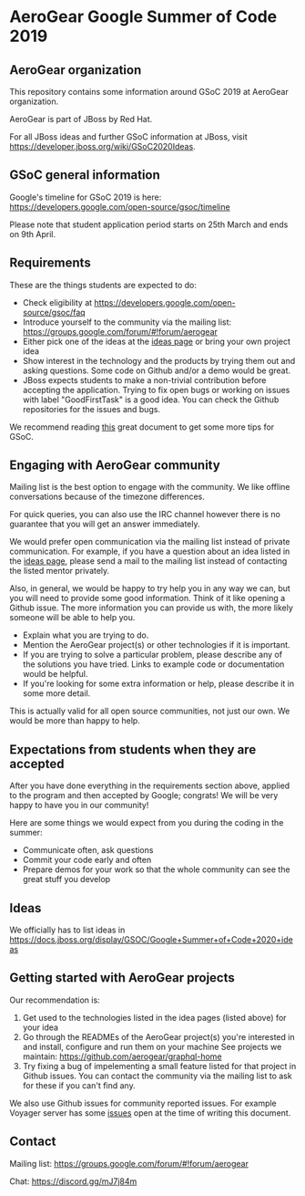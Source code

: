 AeroGear Google Summer of Code 2019
===================================


## AeroGear organization

This repository contains some information around GSoC 2019 at AeroGear organization.

AeroGear is part of JBoss by Red Hat.

For all JBoss ideas and further GSoC information at JBoss, visit <https://developer.jboss.org/wiki/GSoC2020Ideas>.


## GSoC general information

Google's timeline for GSoC 2019 is here: <https://developers.google.com/open-source/gsoc/timeline>

Please note that student application period starts on 25th March and ends on 9th April.

## Requirements

These are the things students are expected to do:

* Check eligibility at <https://developers.google.com/open-source/gsoc/faq>
* Introduce yourself to the community via the mailing list: <https://groups.google.com/forum/#!forum/aerogear>
* Either pick one of the ideas at the [ideas page](https://developer.jboss.org/wiki/GSoC2019Ideas) or bring your own project idea
* Show interest in the technology and the products by trying them out and asking questions. Some code on Github and/or a demo would be great.
* JBoss expects students to make a non-trivial contribution before accepting the application. Trying to fix open bugs or working on issues 
  with label "GoodFirstTask" is a good idea. You can check the Github repositories for the issues and bugs.
  
We recommend reading [this](https://medium.com/@i.oleks/how-to-apply-for-google-summer-of-code-95c1bfcd41a5) great document to get some more 
tips for GSoC. 

## Engaging with AeroGear community

Mailing list is the best option to engage with the community. We like offline conversations because of the timezone differences.

For quick queries, you can also use the IRC channel however there is no guarantee that you will get an answer immediately.

We would prefer open communication via the mailing list instead of private communication. For example, if you have a question about an idea
listed in the [ideas page](https://developer.jboss.org/wiki/GSoC2020Ideas), please send a mail to the mailing list instead of contacting
the listed mentor privately.

Also, in general, we would be happy to try help you in any way we can, but you will need to provide some good information. Think of it like opening a 
Github issue. The more information you can provide us with, the more likely someone will be able to help you. 

* Explain what you are trying to do.
* Mention the AeroGear project(s) or other technologies if it is important.
* If you are trying to solve a particular problem, please describe any of the solutions you have tried. Links to example code or documentation would be helpful.
* If you're looking for some extra information or help, please describe it in some more detail.

This is actually valid for all open source communities, not just our own. We would be more than happy to help.

## Expectations from students when they are accepted

After you have done everything in the requirements section above, applied to the program and then accepted by Google; congrats!
We will be very happy to have you in our community!

Here are some things we would expect from you during the coding in the summer:
* Communicate often, ask questions
* Commit your code early and often
* Prepare demos for your work so that the whole community can see the great stuff you develop

## Ideas

We officially has to list ideas in https://docs.jboss.org/display/GSOC/Google+Summer+of+Code+2020+ideas

## Getting started with AeroGear projects

Our recommendation is:

1. Get used to the technologies listed in the idea pages (listed above) for your idea
2. Go through the READMEs of the AeroGear project(s) you're interested in and install, configure and run them on your machine
See projects we maintain: https://github.com/aerogear/graphql-home
3. Try fixing a bug of impelementing a small feature listed for that project in Github issues. You can contact the 
   community via the mailing list to ask for these if you can't find any. 

We also use Github issues for community reported issues. For example Voyager server has some [issues](https://github.com/aerogear/voyager-server/issues) open at the time of writing this document. 

## Contact

Mailing list: <https://groups.google.com/forum/#!forum/aerogear>

Chat: https://discord.gg/mJ7j84m

